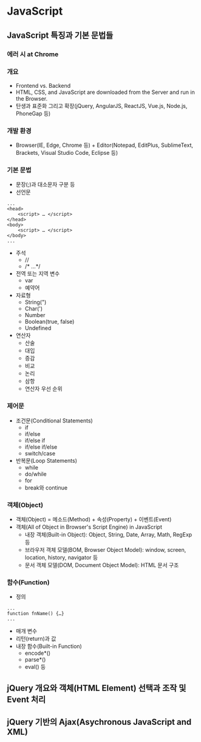 # JavaScript

## JavaScript 특징과 기본 문법들

### 에러 시 at Chrome

### 개요
- Frontend vs. Backend
- HTML, CSS, and JavaScript are downloaded from the Server and run in the Browser.
- 탄생과 표준화 그리고 확장(jQuery, AngularJS, ReactJS, Vue.js, Node.js, PhoneGap 등)

### 개발 환경
- Browser(IE, Edge, Chrome 등) + Editor(Notepad, EditPlus, SublimeText, Brackets, Visual Studio Code, Eclipse 등)

### 기본 문법
- 문장(;)과 대소문자 구분 등
- 선언문

```
...
<head>
	<script> … </script>
</head>
<body>
	<script> … </script>
</body>
...
```

- 주석
	- //
	- /* …*/
- 전역 또는 지역 변수
	- var
	- 예약어
- 자료형
	- String(")
	- Char(')
	- Number
	- Boolean(true, false)
	- Undefined
- 연산자
	- 산술
	- 대입
	- 증감
	- 비교
	- 논리
	- 삼항
	- 연산자 우선 순위

### 제어문
- 조건문(Conditional Statements)
	- if
	- if/else
	- if/else if
	- if/else if/else
	- switch/case
- 반복문(Loop Statements)
	- while
	- do/while
	- for
	- break와 continue

### 객체(Object)
- 객체(Object) = 메소드(Method) + 속성(Property) + 이벤트(Event)
- 객체(All of Object in Browser's Script Engine)  in JavaScript
	- 내장 객체(Built-in Object): Object, String, Date, Array, Math, RegExp 등
	- 브라우저 객체 모델(BOM, Browser Object Model): window, screen, location, history, navigator 등
	- 문서 객체 모델(DOM, Document Object Model): HTML 문서 구조

### 함수(Function)
- 정의

```
...
function fnName() {…}
...
```

- 매개 변수
- 리턴(return)과 값
- 내장 함수(Built-in Function)
	- encode*()
	- parse*()
	- eval() 등

## jQuery 개요와 객체(HTML Element) 선택과 조작 및 Event 처리

## jQuery 기반의 Ajax(Asychronous JavaScript and XML)
